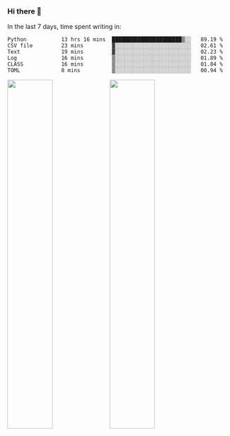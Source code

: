 ### Hi there 👋

In the last 7 days, time spent writing in:

<!--START_SECTION:waka-->

```text
Python           13 hrs 16 mins  ██████████████████████▒░░   89.19 %
CSV file         23 mins         ▓░░░░░░░░░░░░░░░░░░░░░░░░   02.61 %
Text             19 mins         ▓░░░░░░░░░░░░░░░░░░░░░░░░   02.23 %
Log              16 mins         ▒░░░░░░░░░░░░░░░░░░░░░░░░   01.89 %
CLASS            16 mins         ▒░░░░░░░░░░░░░░░░░░░░░░░░   01.84 %
TOML             8 mins          ▒░░░░░░░░░░░░░░░░░░░░░░░░   00.94 %
```

<!--END_SECTION:waka-->

<img src="https://wakatime.com/share/@jimtje/5d0c92de-08f8-4a72-8f2f-6a9693d1e318.svg" width=45% height=45%> <img src="https://wakatime.com/share/@jimtje/501498ae-bda5-4da7-a89d-b40bcdd5556d.svg" width=45% height=45%>
